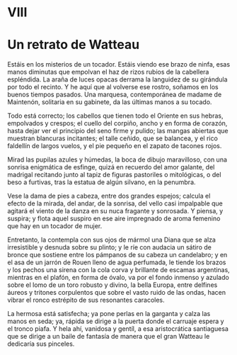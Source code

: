 # VIII

# Un retrato de Watteau

Estáis en los misterios de un tocador. Estáis viendo ese brazo de ninfa, esas manos diminutas que empolvan el haz de rizos rubios de la cabellera espléndida. La araña de luces opacas derrama la languidez de su girándula por todo el recinto. Y he aquí que al volverse ese rostro, soñamos en los buenos tiempos pasados. Una marquesa, contemporánea de madame de Maintenón, solitaria en su gabinete, da las últimas manos a su tocado.

Todo está correcto; los cabellos que tienen todo el Oriente en sus hebras, empolvados y crespos; el cuello del corpiño, ancho y en forma de corazón, hasta dejar ver el principio del seno firme y pulido; las mangas abiertas que muestran blancuras incitantes; el talle ceñido, que se balancea, y el rico faldellín de largos vuelos, y el pie pequeño en el zapato de tacones rojos.

Mirad las pupilas azules y húmedas, la boca de dibujo maravilloso, con una sonrisa enigmática de esfinge, quizá en recuerdo del amor galante, del madrigal recitando junto al tapiz de figuras pastoriles o mitológicas, o del beso a furtivas, tras la estatua de algún silvano, en la penumbra.

Vese la dama de pies a cabeza, entre dos grandes espejos; calcula el efecto de la mirada, del andar, de la sonrisa, del vello casi impalpable que agitará el viento de la danza en su nuca fragante y sonrosada. Y piensa, y suspira; y flota aquel suspiro en ese aire impregnado de aroma femenino que hay en un tocador de mujer.

Entretanto, la contempla con sus ojos de mármol una Diana que se alza irresistible y desnuda sobre su plinto; y le ríe con audacia un sátiro de bronce que sostiene entre los pámpanos de su cabeza un candelabro; y en el asa de un jarrón de Rouen lleno de agua perfumada, le tiende los brazos y los pechos una sirena con la cola corva y brillante de escamas argentinas, mientras en el plafón, en forma de óvalo, va por el fondo inmenso y azulado sobre el lomo de un toro robusto y divino, la bella Europa, entre delfines áureos y tritones corpulentos que sobre el vasto ruido de las ondas, hacen vibrar el ronco estrépito de sus resonantes caracoles.

La hermosa está satisfecha; ya pone perlas en la garganta y calza las manos en seda; ya, rápida se dirige a la puerta donde el carruaje espera y el tronco piafa. Y hela ahí, vanidosa y gentíl, a esa aristocrática santiaguesa que se dirige a un baile de fantasía de manera que el gran Watteau le dedicaría sus pinceles.


